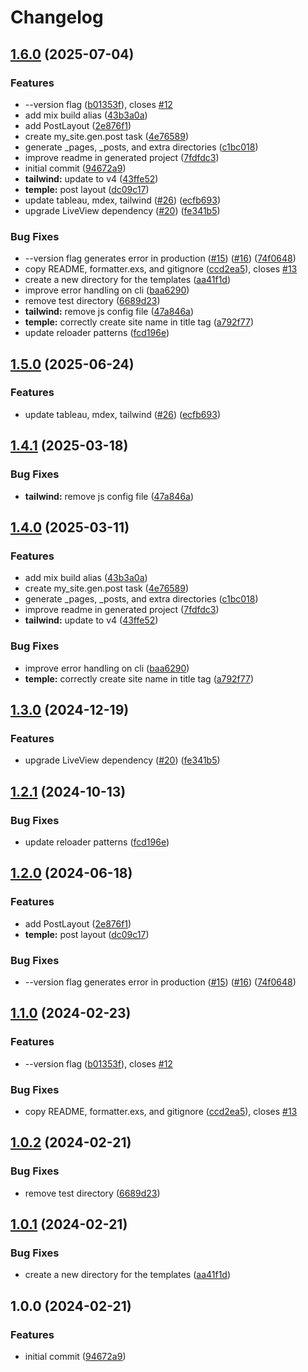 # Changelog

## [1.6.0](https://github.com/andyl/tableau_new/compare/v1.5.0...v1.6.0) (2025-07-04)


### Features

* --version flag ([b01353f](https://github.com/andyl/tableau_new/commit/b01353fee9adff18f51bd8eec675f63040d75373)), closes [#12](https://github.com/andyl/tableau_new/issues/12)
* add mix build alias ([43b3a0a](https://github.com/andyl/tableau_new/commit/43b3a0a15db865fba135357790f1e52f0af1f2a9))
* add PostLayout ([2e876f1](https://github.com/andyl/tableau_new/commit/2e876f197d47bfe9bcef42cb43046c8156bb4ee5))
* create my_site.gen.post task ([4e76589](https://github.com/andyl/tableau_new/commit/4e7658912479ac23b947062e44c80801e80d1174))
* generate _pages, _posts, and extra directories ([c1bc018](https://github.com/andyl/tableau_new/commit/c1bc018d286a18359354afe0022b15f6ea005e20))
* improve readme in generated project ([7fdfdc3](https://github.com/andyl/tableau_new/commit/7fdfdc38d63a0cba89062b4d25216aa3204eacba))
* initial commit ([94672a9](https://github.com/andyl/tableau_new/commit/94672a99732bbc47b70ec42afa453555a4095991))
* **tailwind:** update to v4 ([43ffe52](https://github.com/andyl/tableau_new/commit/43ffe522a6f0364609a4eb1ec1c707dab6cd807f))
* **temple:** post layout ([dc09c17](https://github.com/andyl/tableau_new/commit/dc09c1786e0e329a6aabbd1ee2efc1e60a42c290))
* update tableau, mdex, tailwind ([#26](https://github.com/andyl/tableau_new/issues/26)) ([ecfb693](https://github.com/andyl/tableau_new/commit/ecfb6938e7153ac0e2050dd37c72536bbef49021))
* upgrade LiveView dependency ([#20](https://github.com/andyl/tableau_new/issues/20)) ([fe341b5](https://github.com/andyl/tableau_new/commit/fe341b59c900467c97bfd5337d319a40b0020751))


### Bug Fixes

* --version flag generates error in production ([#15](https://github.com/andyl/tableau_new/issues/15)) ([#16](https://github.com/andyl/tableau_new/issues/16)) ([74f0648](https://github.com/andyl/tableau_new/commit/74f0648a85db8dca405f86f57dc1c220d49b204c))
* copy README, formatter.exs, and gitignore ([ccd2ea5](https://github.com/andyl/tableau_new/commit/ccd2ea5d9c8c4562a66a4d5a1ed4e58be12d2776)), closes [#13](https://github.com/andyl/tableau_new/issues/13)
* create a new directory for the templates ([aa41f1d](https://github.com/andyl/tableau_new/commit/aa41f1db3037a99e8547ed473aebcede6d467007))
* improve error handling on cli ([baa6290](https://github.com/andyl/tableau_new/commit/baa6290f3cd2c728c81af9b530262133b0a76ee8))
* remove test directory ([6689d23](https://github.com/andyl/tableau_new/commit/6689d23960236a2d6ca5aa793f46bd2e131925c8))
* **tailwind:** remove js config file ([47a846a](https://github.com/andyl/tableau_new/commit/47a846a5e4a0866628f4ceedf1cbe989d5366061))
* **temple:** correctly create site name in title tag ([a792f77](https://github.com/andyl/tableau_new/commit/a792f771013613394060e2d10b61991f450200a1))
* update reloader patterns ([fcd196e](https://github.com/andyl/tableau_new/commit/fcd196eedab74e93dbc11c83e4ca7b24425a3f66))

## [1.5.0](https://github.com/elixir-tools/tableau_new/compare/v1.4.1...v1.5.0) (2025-06-24)


### Features

* update tableau, mdex, tailwind ([#26](https://github.com/elixir-tools/tableau_new/issues/26)) ([ecfb693](https://github.com/elixir-tools/tableau_new/commit/ecfb6938e7153ac0e2050dd37c72536bbef49021))

## [1.4.1](https://github.com/elixir-tools/tableau_new/compare/v1.4.0...v1.4.1) (2025-03-18)


### Bug Fixes

* **tailwind:** remove js config file ([47a846a](https://github.com/elixir-tools/tableau_new/commit/47a846a5e4a0866628f4ceedf1cbe989d5366061))

## [1.4.0](https://github.com/elixir-tools/tableau_new/compare/v1.3.0...v1.4.0) (2025-03-11)


### Features

* add mix build alias ([43b3a0a](https://github.com/elixir-tools/tableau_new/commit/43b3a0a15db865fba135357790f1e52f0af1f2a9))
* create my_site.gen.post task ([4e76589](https://github.com/elixir-tools/tableau_new/commit/4e7658912479ac23b947062e44c80801e80d1174))
* generate _pages, _posts, and extra directories ([c1bc018](https://github.com/elixir-tools/tableau_new/commit/c1bc018d286a18359354afe0022b15f6ea005e20))
* improve readme in generated project ([7fdfdc3](https://github.com/elixir-tools/tableau_new/commit/7fdfdc38d63a0cba89062b4d25216aa3204eacba))
* **tailwind:** update to v4 ([43ffe52](https://github.com/elixir-tools/tableau_new/commit/43ffe522a6f0364609a4eb1ec1c707dab6cd807f))


### Bug Fixes

* improve error handling on cli ([baa6290](https://github.com/elixir-tools/tableau_new/commit/baa6290f3cd2c728c81af9b530262133b0a76ee8))
* **temple:** correctly create site name in title tag ([a792f77](https://github.com/elixir-tools/tableau_new/commit/a792f771013613394060e2d10b61991f450200a1))

## [1.3.0](https://github.com/elixir-tools/tableau_new/compare/v1.2.1...v1.3.0) (2024-12-19)


### Features

* upgrade LiveView dependency ([#20](https://github.com/elixir-tools/tableau_new/issues/20)) ([fe341b5](https://github.com/elixir-tools/tableau_new/commit/fe341b59c900467c97bfd5337d319a40b0020751))

## [1.2.1](https://github.com/elixir-tools/tableau_new/compare/v1.2.0...v1.2.1) (2024-10-13)


### Bug Fixes

* update reloader patterns ([fcd196e](https://github.com/elixir-tools/tableau_new/commit/fcd196eedab74e93dbc11c83e4ca7b24425a3f66))

## [1.2.0](https://github.com/elixir-tools/tableau_new/compare/v1.1.0...v1.2.0) (2024-06-18)


### Features

* add PostLayout ([2e876f1](https://github.com/elixir-tools/tableau_new/commit/2e876f197d47bfe9bcef42cb43046c8156bb4ee5))
* **temple:** post layout ([dc09c17](https://github.com/elixir-tools/tableau_new/commit/dc09c1786e0e329a6aabbd1ee2efc1e60a42c290))


### Bug Fixes

* --version flag generates error in production ([#15](https://github.com/elixir-tools/tableau_new/issues/15)) ([#16](https://github.com/elixir-tools/tableau_new/issues/16)) ([74f0648](https://github.com/elixir-tools/tableau_new/commit/74f0648a85db8dca405f86f57dc1c220d49b204c))

## [1.1.0](https://github.com/elixir-tools/tableau_new/compare/v1.0.2...v1.1.0) (2024-02-23)


### Features

* --version flag ([b01353f](https://github.com/elixir-tools/tableau_new/commit/b01353fee9adff18f51bd8eec675f63040d75373)), closes [#12](https://github.com/elixir-tools/tableau_new/issues/12)


### Bug Fixes

* copy README, formatter.exs, and gitignore ([ccd2ea5](https://github.com/elixir-tools/tableau_new/commit/ccd2ea5d9c8c4562a66a4d5a1ed4e58be12d2776)), closes [#13](https://github.com/elixir-tools/tableau_new/issues/13)

## [1.0.2](https://github.com/elixir-tools/tableau_new/compare/v1.0.1...v1.0.2) (2024-02-21)


### Bug Fixes

* remove test directory ([6689d23](https://github.com/elixir-tools/tableau_new/commit/6689d23960236a2d6ca5aa793f46bd2e131925c8))

## [1.0.1](https://github.com/elixir-tools/tableau_new/compare/v1.0.0...v1.0.1) (2024-02-21)


### Bug Fixes

* create a new directory for the templates ([aa41f1d](https://github.com/elixir-tools/tableau_new/commit/aa41f1db3037a99e8547ed473aebcede6d467007))

## 1.0.0 (2024-02-21)


### Features

* initial commit ([94672a9](https://github.com/elixir-tools/tableau_new/commit/94672a99732bbc47b70ec42afa453555a4095991))
